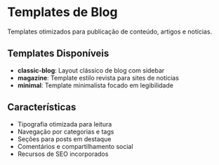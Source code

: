# Templates de Blog

Templates otimizados para publicação de conteúdo, artigos e notícias.

## Templates Disponíveis

- **classic-blog**: Layout clássico de blog com sidebar
- **magazine**: Template estilo revista para sites de notícias
- **minimal**: Template minimalista focado em legibilidade

## Características

- Tipografia otimizada para leitura
- Navegação por categorias e tags
- Seções para posts em destaque
- Comentários e compartilhamento social
- Recursos de SEO incorporados